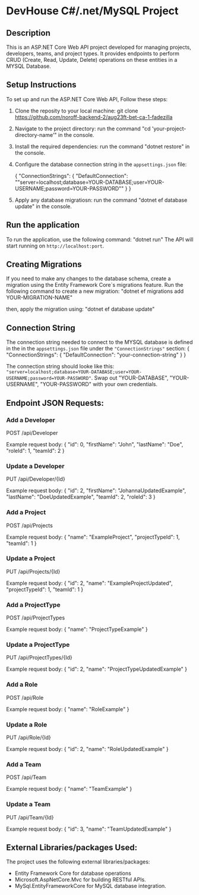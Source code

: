 # DevHouse C#/.net/MySQL Project
## Description

This is an ASP.NET Core Web API project developed for managing projects, developers, teams, and project types. It provides endpoints to perform CRUD (Create, Read, Update, Delete) operations on these entities in a MYSQL Database.

## Setup Instructions

To set up and run the ASP.NET Core Web API, Follow these steps:

1. Clone the reposity to your local machine:
   git clone https://github.com/noroff-backend-2/aug23ft-bet-ca-1-fadezilla

2. Navigate to the project directory:
   run the command "cd 'your-project-directory-name'" in the console.

3. Install the required dependencies:
   run the command "dotnet restore" in the console.

4. Configure the database connection string in the `appsettings.json` file:

   {
   "ConnectionStrings": {
   "DefaultConnection": ""server=localhost;database=YOUR-DATABASE;user=YOUR-USERNAME;password=YOUR-PASSWORD""
   }
   }

5. Apply any database migratiosn:
   run the command "dotnet ef database update" in the console.

## Run the application

To run the application, use the following command:
"dotnet run"
The API will start running on `http://localhost:port`.

## Creating Migrations

If you need to make any changes to the database schema, create a migration using the Entity Framework Core`s migrations feature.
Run the following command to create a new migration:
"dotnet ef migrations add YOUR-MIGRATION-NAME"

then, apply the migration using:
"dotnet ef database update"

## Connection String

The connection string needed to connect to the MYSQL database is defined in the in the `appsettings.json` file under the `"ConnectionStrings"` section:
{
"ConnectionStrings": {
"DefaultConnection": "your-connection-string"
}
}

The connection string should looke like this: `"server=localhost;database=YOUR-DATABASE;user=YOUR-USERNAME;password=YOUR-PASSWORD"`.
Swap out "YOUR-DATABASE", "YOUR-USERNAME", "YOUR-PASSWORD" with your own credentials.

## Endpoint JSON Requests:

### Add a Developer

POST /api/Developer

Example request body:
{
    "id": 0,
    "firstName": "John",
    "lastName": "Doe",
    "roleId": 1,
    "teamId": 2
}

### Update a Developer

PUT /api/Developer/{Id}

Example request body:
{
    "id": 2,
    "firstName": "JohannaUpdatedExample",
    "lastName": "DoeUpdatedExample",
    "teamId": 2,
    "roleId": 3
}

### Add a Project

POST /api/Projects

Example request body:
{
    "name": "ExampleProject",
    "projectTypeId": 1,
    "teamId": 1
}

### Update a Project

PUT /api/Projects/{Id}

Example request body:
{
    "id": 2,
    "name": "ExampleProjectUpdated",
    "projectTypeId": 1,
    "teamId": 1
}

### Add a ProjectType

POST /api/ProjectTypes

Example request body:
{
    "name": "ProjectTypeExample"
}

### Update a ProjectType

PUT /api/ProjectTypes/{Id}

Example request body:
{
    "id": 2,
    "name": "ProjectTypeUpdatedExample"
}

### Add a Role

POST /api/Role

Example request body:
{
    "name": "RoleExample"
}

### Update a Role

PUT /api/Role/{Id}

Example request body:
{
    "id": 2,
    "name": "RoleUpdatedExample"
}

### Add a Team

POST /api/Team

Example request body:
{
    "name": "TeamExample"
}

### Update a Team

PUT /api/Team/{Id}

Example request body:
{
    "id": 3,
    "name": "TeamUpdatedExample"
}

## External Libraries/packages Used:
The project uses the following external libraries/packages:

* Entity Framework Core for database operations
* Microsoft.AspNetCore.Mvc for building RESTful APIs.
* MySql.EntityFrameworkCore for MySQL database integration.
